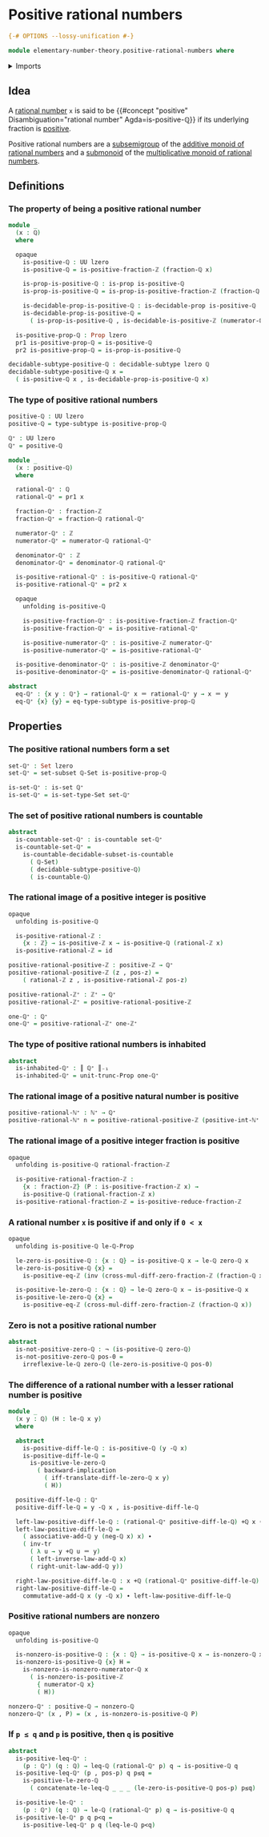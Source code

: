 # Positive rational numbers

```agda
{-# OPTIONS --lossy-unification #-}

module elementary-number-theory.positive-rational-numbers where
```

<details><summary>Imports</summary>

```agda
open import elementary-number-theory.addition-rational-numbers
open import elementary-number-theory.cross-multiplication-difference-integer-fractions
open import elementary-number-theory.difference-rational-numbers
open import elementary-number-theory.inequality-rational-numbers
open import elementary-number-theory.integer-fractions
open import elementary-number-theory.integers
open import elementary-number-theory.negative-integers
open import elementary-number-theory.nonzero-natural-numbers
open import elementary-number-theory.nonzero-rational-numbers
open import elementary-number-theory.positive-and-negative-integers
open import elementary-number-theory.positive-integer-fractions
open import elementary-number-theory.positive-integers
open import elementary-number-theory.rational-numbers
open import elementary-number-theory.strict-inequality-rational-numbers

open import foundation.cartesian-product-types
open import foundation.coproduct-types
open import foundation.decidable-propositions
open import foundation.decidable-subtypes
open import foundation.dependent-pair-types
open import foundation.function-types
open import foundation.identity-types
open import foundation.logical-equivalences
open import foundation.negation
open import foundation.propositional-truncations
open import foundation.propositions
open import foundation.sets
open import foundation.subtypes
open import foundation.transport-along-identifications
open import foundation.universe-levels

open import set-theory.countable-sets
```

</details>

## Idea

A [rational number](elementary-number-theory.rational-numbers.md) `x` is said to
be {{#concept "positive" Disambiguation="rational number" Agda=is-positive-ℚ}}
if its underlying fraction is
[positive](elementary-number-theory.positive-integer-fractions.md).

Positive rational numbers are a [subsemigroup](group-theory.subsemigroups.md) of
the
[additive monoid of rational numbers](elementary-number-theory.additive-group-of-rational-numbers.md)
and a [submonoid](group-theory.submonoids.md) of the
[multiplicative monoid of rational numbers](elementary-number-theory.multiplicative-monoid-of-rational-numbers.md).

## Definitions

### The property of being a positive rational number

```agda
module _
  (x : ℚ)
  where

  opaque
    is-positive-ℚ : UU lzero
    is-positive-ℚ = is-positive-fraction-ℤ (fraction-ℚ x)

    is-prop-is-positive-ℚ : is-prop is-positive-ℚ
    is-prop-is-positive-ℚ = is-prop-is-positive-fraction-ℤ (fraction-ℚ x)

    is-decidable-prop-is-positive-ℚ : is-decidable-prop is-positive-ℚ
    is-decidable-prop-is-positive-ℚ =
      ( is-prop-is-positive-ℚ , is-decidable-is-positive-ℤ (numerator-ℚ x))

  is-positive-prop-ℚ : Prop lzero
  pr1 is-positive-prop-ℚ = is-positive-ℚ
  pr2 is-positive-prop-ℚ = is-prop-is-positive-ℚ

decidable-subtype-positive-ℚ : decidable-subtype lzero ℚ
decidable-subtype-positive-ℚ x =
  ( is-positive-ℚ x , is-decidable-prop-is-positive-ℚ x)
```

### The type of positive rational numbers

```agda
positive-ℚ : UU lzero
positive-ℚ = type-subtype is-positive-prop-ℚ

ℚ⁺ : UU lzero
ℚ⁺ = positive-ℚ

module _
  (x : positive-ℚ)
  where

  rational-ℚ⁺ : ℚ
  rational-ℚ⁺ = pr1 x

  fraction-ℚ⁺ : fraction-ℤ
  fraction-ℚ⁺ = fraction-ℚ rational-ℚ⁺

  numerator-ℚ⁺ : ℤ
  numerator-ℚ⁺ = numerator-ℚ rational-ℚ⁺

  denominator-ℚ⁺ : ℤ
  denominator-ℚ⁺ = denominator-ℚ rational-ℚ⁺

  is-positive-rational-ℚ⁺ : is-positive-ℚ rational-ℚ⁺
  is-positive-rational-ℚ⁺ = pr2 x

  opaque
    unfolding is-positive-ℚ

    is-positive-fraction-ℚ⁺ : is-positive-fraction-ℤ fraction-ℚ⁺
    is-positive-fraction-ℚ⁺ = is-positive-rational-ℚ⁺

    is-positive-numerator-ℚ⁺ : is-positive-ℤ numerator-ℚ⁺
    is-positive-numerator-ℚ⁺ = is-positive-rational-ℚ⁺

  is-positive-denominator-ℚ⁺ : is-positive-ℤ denominator-ℚ⁺
  is-positive-denominator-ℚ⁺ = is-positive-denominator-ℚ rational-ℚ⁺

abstract
  eq-ℚ⁺ : {x y : ℚ⁺} → rational-ℚ⁺ x ＝ rational-ℚ⁺ y → x ＝ y
  eq-ℚ⁺ {x} {y} = eq-type-subtype is-positive-prop-ℚ
```

## Properties

### The positive rational numbers form a set

```agda
set-ℚ⁺ : Set lzero
set-ℚ⁺ = set-subset ℚ-Set is-positive-prop-ℚ

is-set-ℚ⁺ : is-set ℚ⁺
is-set-ℚ⁺ = is-set-type-Set set-ℚ⁺
```

### The set of positive rational numbers is countable

```agda
abstract
  is-countable-set-ℚ⁺ : is-countable set-ℚ⁺
  is-countable-set-ℚ⁺ =
    is-countable-decidable-subset-is-countable
      ( ℚ-Set)
      ( decidable-subtype-positive-ℚ)
      ( is-countable-ℚ)
```

### The rational image of a positive integer is positive

```agda
opaque
  unfolding is-positive-ℚ

  is-positive-rational-ℤ :
    {x : ℤ} → is-positive-ℤ x → is-positive-ℚ (rational-ℤ x)
  is-positive-rational-ℤ = id

positive-rational-positive-ℤ : positive-ℤ → ℚ⁺
positive-rational-positive-ℤ (z , pos-z) =
    ( rational-ℤ z , is-positive-rational-ℤ pos-z)

positive-rational-ℤ⁺ : ℤ⁺ → ℚ⁺
positive-rational-ℤ⁺ = positive-rational-positive-ℤ

one-ℚ⁺ : ℚ⁺
one-ℚ⁺ = positive-rational-ℤ⁺ one-ℤ⁺
```

### The type of positive rational numbers is inhabited

```agda
abstract
  is-inhabited-ℚ⁺ : ║ ℚ⁺ ║₋₁
  is-inhabited-ℚ⁺ = unit-trunc-Prop one-ℚ⁺
```

### The rational image of a positive natural number is positive

```agda
positive-rational-ℕ⁺ : ℕ⁺ → ℚ⁺
positive-rational-ℕ⁺ n = positive-rational-positive-ℤ (positive-int-ℕ⁺ n)
```

### The rational image of a positive integer fraction is positive

```agda
opaque
  unfolding is-positive-ℚ rational-fraction-ℤ

  is-positive-rational-fraction-ℤ :
    {x : fraction-ℤ} (P : is-positive-fraction-ℤ x) →
    is-positive-ℚ (rational-fraction-ℤ x)
  is-positive-rational-fraction-ℤ = is-positive-reduce-fraction-ℤ
```

### A rational number `x` is positive if and only if `0 < x`

```agda
opaque
  unfolding is-positive-ℚ le-ℚ-Prop

  le-zero-is-positive-ℚ : {x : ℚ} → is-positive-ℚ x → le-ℚ zero-ℚ x
  le-zero-is-positive-ℚ {x} =
    is-positive-eq-ℤ (inv (cross-mul-diff-zero-fraction-ℤ (fraction-ℚ x)))

  is-positive-le-zero-ℚ : {x : ℚ} → le-ℚ zero-ℚ x → is-positive-ℚ x
  is-positive-le-zero-ℚ {x} =
    is-positive-eq-ℤ (cross-mul-diff-zero-fraction-ℤ (fraction-ℚ x))
```

### Zero is not a positive rational number

```agda
abstract
  is-not-positive-zero-ℚ : ¬ (is-positive-ℚ zero-ℚ)
  is-not-positive-zero-ℚ pos-0 =
    irreflexive-le-ℚ zero-ℚ (le-zero-is-positive-ℚ pos-0)
```

### The difference of a rational number with a lesser rational number is positive

```agda
module _
  (x y : ℚ) (H : le-ℚ x y)
  where

  abstract
    is-positive-diff-le-ℚ : is-positive-ℚ (y -ℚ x)
    is-positive-diff-le-ℚ =
      is-positive-le-zero-ℚ
        ( backward-implication
          ( iff-translate-diff-le-zero-ℚ x y)
          ( H))

  positive-diff-le-ℚ : ℚ⁺
  positive-diff-le-ℚ = y -ℚ x , is-positive-diff-le-ℚ

  left-law-positive-diff-le-ℚ : (rational-ℚ⁺ positive-diff-le-ℚ) +ℚ x ＝ y
  left-law-positive-diff-le-ℚ =
    ( associative-add-ℚ y (neg-ℚ x) x) ∙
    ( inv-tr
      ( λ u → y +ℚ u ＝ y)
      ( left-inverse-law-add-ℚ x)
      ( right-unit-law-add-ℚ y))

  right-law-positive-diff-le-ℚ : x +ℚ (rational-ℚ⁺ positive-diff-le-ℚ) ＝ y
  right-law-positive-diff-le-ℚ =
    commutative-add-ℚ x (y -ℚ x) ∙ left-law-positive-diff-le-ℚ
```

### Positive rational numbers are nonzero

```agda
opaque
  unfolding is-positive-ℚ

  is-nonzero-is-positive-ℚ : {x : ℚ} → is-positive-ℚ x → is-nonzero-ℚ x
  is-nonzero-is-positive-ℚ {x} H =
    is-nonzero-is-nonzero-numerator-ℚ x
      ( is-nonzero-is-positive-ℤ
        { numerator-ℚ x}
        ( H))

nonzero-ℚ⁺ : positive-ℚ → nonzero-ℚ
nonzero-ℚ⁺ (x , P) = (x , is-nonzero-is-positive-ℚ P)
```

### If `p ≤ q` and `p` is positive, then `q` is positive

```agda
abstract
  is-positive-leq-ℚ⁺ :
    (p : ℚ⁺) (q : ℚ) → leq-ℚ (rational-ℚ⁺ p) q → is-positive-ℚ q
  is-positive-leq-ℚ⁺ (p , pos-p) q p≤q =
    is-positive-le-zero-ℚ
      ( concatenate-le-leq-ℚ _ _ _ (le-zero-is-positive-ℚ pos-p) p≤q)

  is-positive-le-ℚ⁺ :
    (p : ℚ⁺) (q : ℚ) → le-ℚ (rational-ℚ⁺ p) q → is-positive-ℚ q
  is-positive-le-ℚ⁺ p q p<q =
    is-positive-leq-ℚ⁺ p q (leq-le-ℚ p<q)
```
